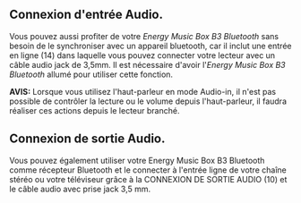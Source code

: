 ## Connexion d'entrée Audio.

Vous pouvez aussi profiter de votre *Energy Music Box B3 Bluetooth* sans besoin de le synchroniser avec un appareil bluetooth, car il inclut une entrée en ligne (14) dans laquelle vous pouvez connecter votre lecteur avec un câble audio jack de 3,5mm.
Il est nécessaire d'avoir l'*Energy Music Box B3 Bluetooth* allumé pour utiliser cette fonction.

**AVIS:** Lorsque vous utilisez l'haut-parleur en mode Audio-in, il n'est pas possible de contrôler la lecture ou le volume depuis l'haut-parleur, il faudra réaliser ces actions depuis le lecteur branché.

## Connexion de sortie Audio.

Vous pouvez également utiliser votre Energy Music Box B3 Bluetooth comme récepteur Bluetooth et le connecter à l'entrée ligne de votre chaîne stéréo ou votre téléviseur grâce à la CONNEXION DE SORTIE AUDIO (10) et le câble audio avec prise jack 3,5 mm.
